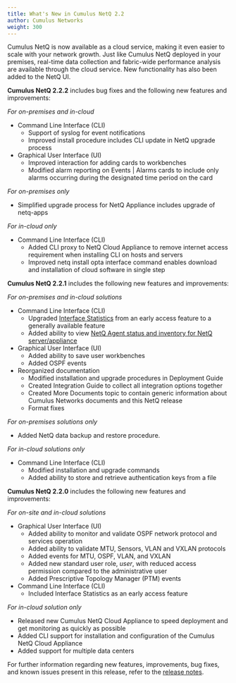 ```yaml
---
title: What's New in Cumulus NetQ 2.2
author: Cumulus Networks
weight: 300
---
```


Cumulus NetQ is now available as a cloud service, making it even easier
to scale with your network growth. Just like Cumulus NetQ deployed in
your premises, real-time data collection and fabric-wide performance
analysis are available through the cloud service. New functionality has
also been added to the NetQ UI.

**Cumulus NetQ 2.2.2** includes bug fixes and the following new features and improvements:

*For on-premises and in-cloud*

- Command Line Interface (CLI)
   - Support of syslog for event notifications
   - Improved install procedure includes CLI update in NetQ upgrade process
- Graphical User Interface (UI)
   - Improved interaction for adding cards to workbenches
   - Modified alarm reporting on Events | Alarms cards to include only alarms occurring during the designated time period on the card

*For on-premises only*

- Simplified upgrade process for NetQ Appliance includes upgrade of netq-apps

*For in-cloud only*

- Command Line Interface (CLI)
   - Added CLI proxy to NetQ Cloud Appliance to remove internet access requirement when installing CLI on hosts and servers
   - Improved netq install opta interface command enables download and installation of cloud software in single step

**Cumulus NetQ 2.2.1** includes the following new features and improvements:

*For on-premises and in-cloud solutions*

- Command Line Interface (CLI)
   - Upgraded [Interface Statistics](../../Cumulus-NetQ-CLI-User-Guide/Monitor-Switch-Hardware-and-Software/#view-interface-statistics) from an early access feature to a generally available feature
   - Added ability to view [NetQ Agent status and inventory for NetQ server/appliance](../../Cumulus-NetQ-CLI-User-Guide/Manage-NetQ-Agents)
- Graphical User Interface (UI)
   - Added ability to save user workbenches
   - Added OSPF events
- Reorganized documentation
   - Modified installation and upgrade procedures in Deployment Guide
   - Created Integration Guide to collect all integration options together
   - Created More Documents topic to contain generic information about Cumulus Networks documents and this NetQ release
   - Format fixes

*For on-premises solutions only*

- Added NetQ data backup and restore procedure.

*For in-cloud solutions only*

- Command Line Interface (CLI)
   - Modified installation and upgrade commands
   - Added ability to store and retrieve authentication keys from a file

**Cumulus NetQ 2.2.0** includes the following new features and
improvements:

*For on-site and in-cloud solutions*

  - Graphical User Interface (UI)
      - Added ability to monitor and validate OSPF network protocol and
        services operation
      - Added ability to validate MTU, Sensors, VLAN and VXLAN protocols
      - Added events for MTU, OSPF, VLAN, and VXLAN
      - Added new standard user role, *user*, with reduced access
        permission compared to the administrative user
      - Added Prescriptive Topology Manager (PTM) events
  - Command Line Interface (CLI)
      - Included Interface Statistics as an early access feature

*For in-cloud solution only*

  - Released new Cumulus NetQ Cloud Appliance to speed deployment and
    get monitoring as quickly as possible
  - Added CLI support for installation and configuration of the Cumulus
    NetQ Cloud Appliance
  - Added support for multiple data centers

For further information regarding new features, improvements, bug fixes, and known issues present in this release, refer to the [release notes](https://support.cumulusnetworks.com/hc/en-us/articles/360025451374).
